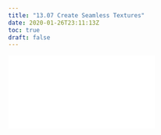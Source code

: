 ```yaml
---
title: "13.07 Create Seamless Textures"
date: 2020-01-26T23:11:13Z
toc: true
draft: false
---
```


![Link to included file content](../../../../tutorials/how-to-create-seamless-textures.md)
